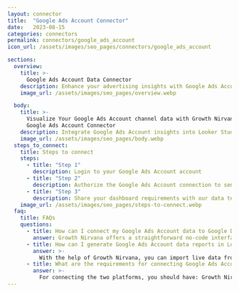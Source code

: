 ```yaml
---
layout: connector
title:  "Google Ads Account Connector"
date:   2023-08-15
categories: connectors
permalink: connectors/google_ads_account
icon_url: /assets/images/seo_pages/connectors/google_ads_account

sections:
  overview:
    title: >-
      Google Ads Account Data Connector
    description: Enhance your advertising insights with Google Ads Account integration. Seamlessly merge account-level ad data from Google Ads with Looker Studio's analytical prowess, unlocking insights that shape ad strategies, customer engagement, and campaign performance.
    image_url: /assets/images/seo_pages/overview.webp

  body:
    title: >-
      Visualize Your Google Ads Account channel data with Growth Nirvana's
      Google Ads Account Connector
    description: Integrate Google Ads Account insights into Looker Studio for comprehensive advertising analytics that guide your campaign strategies.
    image_url: /assets/images/seo_pages/body.webp
  steps_to_connect:
    title: Steps to connect
    steps:
      - title: "Step 1"
        description: Login to your Google Ads Account account
      - title: "Step 2"
        description: Authorize the Google Ads Account connection to send data to Growth Nirvana
      - title: "Step 3"
        description: Share your dashboard requirements with our data team. We will build the report for you.
    image_url: /assets/images/seo_pages/steps-to-connect.webp
  faq:
    title: FAQs
    questions:
      - title: How can I connect my Google Ads Account data to Google Data Studio/Looker Studio?
        answer: Growth Nirvana offers a straightforward no-code interface to connect to Google Ads Account data sources.
      - title: How can I generate Google Ads Account data reports in Looker Studio?
        answer: >-
          With the help of Growth Nirvana, you can import live data from Google Ads Account into Looker Studio. These data can be viewed in charts, tables, and dashboards to generate branded reports that can be shared instantly.
      - title: What are the requirements for connecting Google Ads Account and Looker Studio?
        answer: >-
          For connecting the two platforms, you should have: Growth Nirvana Account and Google Ads Account Ads Account
---
```

